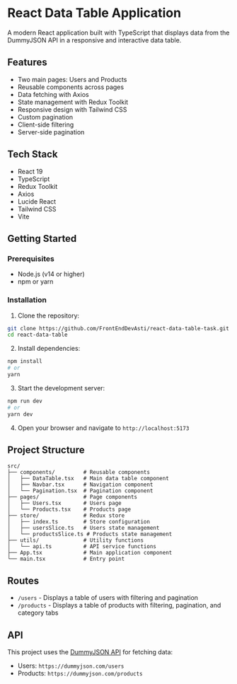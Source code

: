 # React Data Table Application

A modern React application built with TypeScript that displays data from the DummyJSON API in a responsive and interactive data table.

## Features

- Two main pages: Users and Products
- Reusable components across pages
- Data fetching with Axios
- State management with Redux Toolkit
- Responsive design with Tailwind CSS
- Custom pagination
- Client-side filtering
- Server-side pagination

## Tech Stack

- React 19
- TypeScript
- Redux Toolkit
- Axios
- Lucide React
- Tailwind CSS
- Vite

## Getting Started

### Prerequisites

- Node.js (v14 or higher)
- npm or yarn

### Installation

1. Clone the repository:
```bash
git clone https://github.com/FrontEndDevAsti/react-data-table-task.git
cd react-data-table
```

2. Install dependencies:
```bash
npm install
# or
yarn
```

3. Start the development server:
```bash
npm run dev
# or
yarn dev
```

4. Open your browser and navigate to `http://localhost:5173`

## Project Structure

```
src/
├── components/         # Reusable components
│   ├── DataTable.tsx   # Main data table component
│   ├── Navbar.tsx      # Navigation component
│   └── Pagination.tsx  # Pagination component
├── pages/              # Page components
│   ├── Users.tsx       # Users page
│   └── Products.tsx    # Products page
├── store/              # Redux store
│   ├── index.ts        # Store configuration
│   ├── usersSlice.ts   # Users state management
│   └── productsSlice.ts # Products state management
├── utils/              # Utility functions
│   └── api.ts          # API service functions
├── App.tsx             # Main application component
└── main.tsx            # Entry point
```

## Routes

- `/users` - Displays a table of users with filtering and pagination
- `/products` - Displays a table of products with filtering, pagination, and category tabs

## API

This project uses the [DummyJSON API](https://dummyjson.com/) for fetching data:
- Users: `https://dummyjson.com/users`
- Products: `https://dummyjson.com/products`


